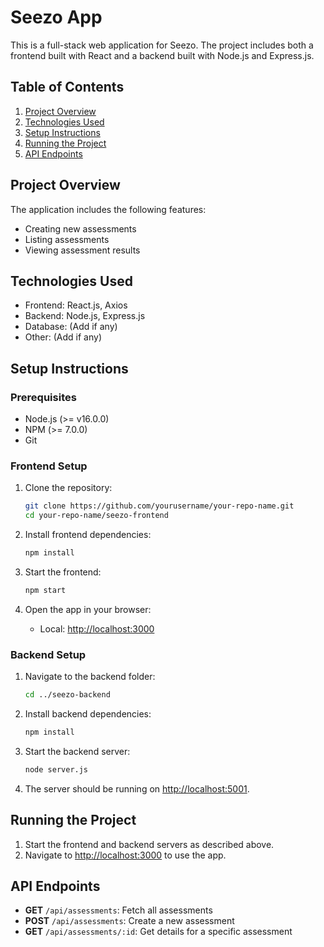 # Seezo App

This is a full-stack web application for Seezo. The project includes both a frontend built with React and a backend built with Node.js and Express.js.

## Table of Contents
1. [Project Overview](#project-overview)
2. [Technologies Used](#technologies-used)
3. [Setup Instructions](#setup-instructions)
4. [Running the Project](#running-the-project)
5. [API Endpoints](#api-endpoints)

## Project Overview
The application includes the following features:
- Creating new assessments
- Listing assessments
- Viewing assessment results

## Technologies Used
- Frontend: React.js, Axios
- Backend: Node.js, Express.js
- Database: (Add if any)
- Other: (Add if any)

## Setup Instructions

### Prerequisites
- Node.js (>= v16.0.0)
- NPM (>= 7.0.0)
- Git

### Frontend Setup

1. Clone the repository:
    ```bash
    git clone https://github.com/yourusername/your-repo-name.git
    cd your-repo-name/seezo-frontend
    ```

2. Install frontend dependencies:
    ```bash
    npm install
    ```

3. Start the frontend:
    ```bash
    npm start
    ```

4. Open the app in your browser:
    - Local: [http://localhost:3000](http://localhost:3000)

### Backend Setup

1. Navigate to the backend folder:
    ```bash
    cd ../seezo-backend
    ```

2. Install backend dependencies:
    ```bash
    npm install
    ```

3. Start the backend server:
    ```bash
    node server.js
    ```

4. The server should be running on [http://localhost:5001](http://localhost:5001).

## Running the Project
1. Start the frontend and backend servers as described above.
2. Navigate to [http://localhost:3000](http://localhost:3000) to use the app.

## API Endpoints
- **GET** `/api/assessments`: Fetch all assessments
- **POST** `/api/assessments`: Create a new assessment
- **GET** `/api/assessments/:id`: Get details for a specific assessment
